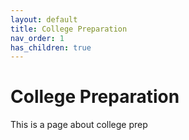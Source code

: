 ```yaml
---
layout: default
title: College Preparation
nav_order: 1
has_children: true
---
```


# College Preparation

This is a page about college prep